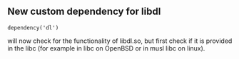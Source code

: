 ## New custom dependency for libdl

```
dependency('dl')
```

will now check for the functionality of libdl.so, but first check if it is
provided in the libc (for example in libc on OpenBSD or in musl libc on linux).
